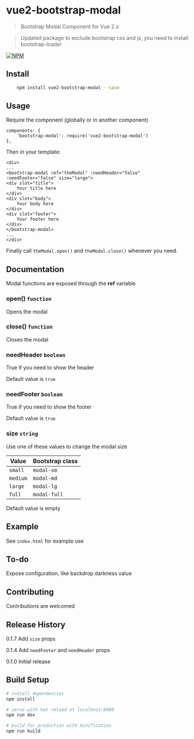 
# vue2-bootstrap-modal
> Bootstrap Modal Component for Vue 2.x

> Updated package to exclude bootstrap css and js, you need to install bootstrap-loader

[![NPM](https://nodei.co/npm/vue2-bootstrap-modal.png?downloads=true)](https://nodei.co/npm/vue2-bootstrap-modal/)

## Install

``` bash
    npm install vue2-bootstrap-modal --save
```

## Usage
Require the component (globally or in another component)
```
components: {
    'bootstrap-modal': require('vue2-bootstrap-modal')
},
```
Then in your template:
```
<div>
...
<bootstrap-modal ref="theModal" :needHeader="false" :needFooter="false" size="large">
<div slot="title">
    Your title here
</div>
<div slot="body">
    Your body here
</div>
<div slot="footer">
    Your footer here
</div>
</bootstrap-modal>
...
</div>
```
Finally call `theModal.open()` and `theModal.close()` whenever you need.
## Documentation

Modal functions are exposed through the **ref** variable

### open() `function`
Opens the modal

### close() `function`
Closes the modal

### needHeader `boolean`
True if you need to show the header

Default value is `true`

### needFooter `boolean`
True if you need to show the footer

Default value is `true`

### size `string`

Use one of these values to change the modal size

Value | Bootstrap class
--|--
`small` | `modal-sm`
`medium` | `modal-md`
`large` | `modal-lg`
`full` | `modal-full`

Default value is empty

## Example

See ```index.html``` for example use


## To-do
Expose configuration, like backdrop darkness value

## Contributing
Contributions are welcomed

## Release History
0.1.7 Add `size` props

0.1.4 Add `needFooter` and `needHeader` props

0.1.0 Initial release

## Build Setup

``` bash
# install dependencies
npm install

# serve with hot reload at localhost:8080
npm run dev

# build for production with minification
npm run build
```

